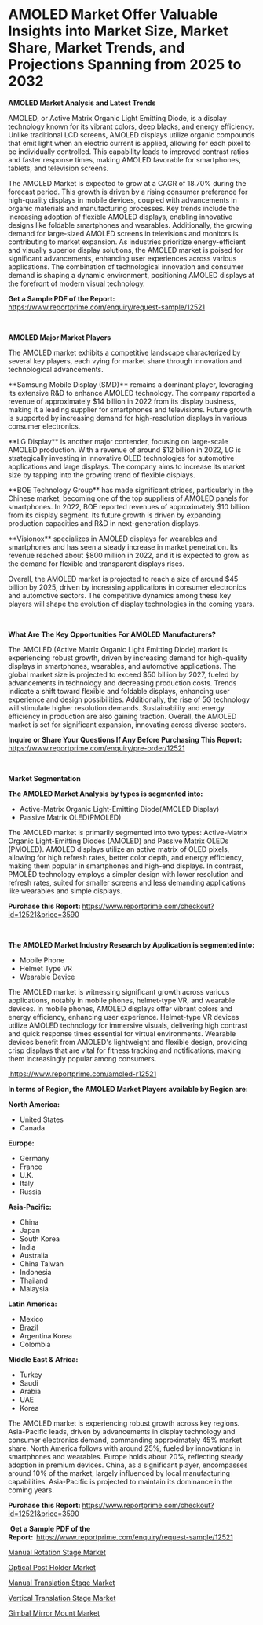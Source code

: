 <p><h1>AMOLED Market Offer Valuable Insights into Market Size, Market Share, Market Trends, and Projections Spanning from 2025 to 2032</h1></p><p><strong>AMOLED Market Analysis and Latest Trends</strong></p>
<p><p>AMOLED, or Active Matrix Organic Light Emitting Diode, is a display technology known for its vibrant colors, deep blacks, and energy efficiency. Unlike traditional LCD screens, AMOLED displays utilize organic compounds that emit light when an electric current is applied, allowing for each pixel to be individually controlled. This capability leads to improved contrast ratios and faster response times, making AMOLED favorable for smartphones, tablets, and television screens.</p><p>The AMOLED Market is expected to grow at a CAGR of 18.70% during the forecast period. This growth is driven by a rising consumer preference for high-quality displays in mobile devices, coupled with advancements in organic materials and manufacturing processes. Key trends include the increasing adoption of flexible AMOLED displays, enabling innovative designs like foldable smartphones and wearables. Additionally, the growing demand for large-sized AMOLED screens in televisions and monitors is contributing to market expansion. As industries prioritize energy-efficient and visually superior display solutions, the AMOLED market is poised for significant advancements, enhancing user experiences across various applications. The combination of technological innovation and consumer demand is shaping a dynamic environment, positioning AMOLED displays at the forefront of modern visual technology.</p></p>
<p><strong>Get a Sample PDF of the Report:&nbsp;</strong> <a href="https://www.reportprime.com/enquiry/request-sample/12521?utm_campaign=3544&utm_medium=2&utm_source=Github&utm_content=ia&utm_term=18032025&utm_id=amoled">https://www.reportprime.com/enquiry/request-sample/12521</a></p>
<p>&nbsp;</p>
<p><strong>AMOLED Major Market Players</strong></p>
<p><p>The AMOLED market exhibits a competitive landscape characterized by several key players, each vying for market share through innovation and technological advancements.</p><p>**Samsung Mobile Display (SMD)** remains a dominant player, leveraging its extensive R&D to enhance AMOLED technology. The company reported a revenue of approximately $14 billion in 2022 from its display business, making it a leading supplier for smartphones and televisions. Future growth is supported by increasing demand for high-resolution displays in various consumer electronics.</p><p>**LG Display** is another major contender, focusing on large-scale AMOLED production. With a revenue of around $12 billion in 2022, LG is strategically investing in innovative OLED technologies for automotive applications and large displays. The company aims to increase its market size by tapping into the growing trend of flexible displays.</p><p>**BOE Technology Group** has made significant strides, particularly in the Chinese market, becoming one of the top suppliers of AMOLED panels for smartphones. In 2022, BOE reported revenues of approximately $10 billion from its display segment. Its future growth is driven by expanding production capacities and R&D in next-generation displays.</p><p>**Visionox** specializes in AMOLED displays for wearables and smartphones and has seen a steady increase in market penetration. Its revenue reached about $800 million in 2022, and it is expected to grow as the demand for flexible and transparent displays rises.</p><p>Overall, the AMOLED market is projected to reach a size of around $45 billion by 2025, driven by increasing applications in consumer electronics and automotive sectors. The competitive dynamics among these key players will shape the evolution of display technologies in the coming years.</p></p>
<p>&nbsp;</p>
<p><strong>What Are The Key Opportunities For AMOLED Manufacturers?</strong></p>
<p><p>The AMOLED (Active Matrix Organic Light Emitting Diode) market is experiencing robust growth, driven by increasing demand for high-quality displays in smartphones, wearables, and automotive applications. The global market size is projected to exceed $50 billion by 2027, fueled by advancements in technology and decreasing production costs. Trends indicate a shift toward flexible and foldable displays, enhancing user experience and design possibilities. Additionally, the rise of 5G technology will stimulate higher resolution demands. Sustainability and energy efficiency in production are also gaining traction. Overall, the AMOLED market is set for significant expansion, innovating across diverse sectors.</p></p>
<p><strong>Inquire or Share Your Questions If Any Before Purchasing This Report:</strong> <a href="https://www.reportprime.com/enquiry/pre-order/12521?utm_campaign=3544&utm_medium=2&utm_source=Github&utm_content=ia&utm_term=18032025&utm_id=amoled">https://www.reportprime.com/enquiry/pre-order/12521</a></p>
<p>&nbsp;</p>
<p><strong>Market Segmentation</strong></p>
<p><strong>The AMOLED Market Analysis by types is segmented into:</strong></p>
<p><ul><li>Active-Matrix Organic Light-Emitting Diode(AMOLED Display)</li><li>Passive Matrix OLED(PMOLED)</li></ul></p>
<p><p>The AMOLED market is primarily segmented into two types: Active-Matrix Organic Light-Emitting Diodes (AMOLED) and Passive Matrix OLEDs (PMOLED). AMOLED displays utilize an active matrix of OLED pixels, allowing for high refresh rates, better color depth, and energy efficiency, making them popular in smartphones and high-end displays. In contrast, PMOLED technology employs a simpler design with lower resolution and refresh rates, suited for smaller screens and less demanding applications like wearables and simple displays.</p></p>
<p><strong>Purchase this Report:&nbsp;</strong><a href="https://www.reportprime.com/checkout?id=12521&price=3590&utm_campaign=3544&utm_medium=2&utm_source=Github&utm_content=ia&utm_term=18032025&utm_id=amoled">https://www.reportprime.com/checkout?id=12521&price=3590</a></p>
<p>&nbsp;</p>
<p><strong>The AMOLED Market Industry Research by Application is segmented into:</strong></p>
<p><ul><li>Mobile Phone</li><li>Helmet Type VR</li><li>Wearable Device</li></ul></p>
<p><p>The AMOLED market is witnessing significant growth across various applications, notably in mobile phones, helmet-type VR, and wearable devices. In mobile phones, AMOLED displays offer vibrant colors and energy efficiency, enhancing user experience. Helmet-type VR devices utilize AMOLED technology for immersive visuals, delivering high contrast and quick response times essential for virtual environments. Wearable devices benefit from AMOLED's lightweight and flexible design, providing crisp displays that are vital for fitness tracking and notifications, making them increasingly popular among consumers.</p></p>
<p><a href="https://www.reportprime.com/amoled-r12521?utm_campaign=3544&utm_medium=2&utm_source=Github&utm_content=ia&utm_term=18032025&utm_id=amoled">&nbsp;https://www.reportprime.com/amoled-r12521</a></p>
<p><strong>In terms of Region, the AMOLED Market Players available by Region are:</strong></p>
<p>
    <p> <strong> North America: </strong>
        <ul>
            <li>United States</li>
            <li>Canada</li>
        </ul>
        </p> 
    <p> <strong> Europe: </strong>
        <ul>
            <li>Germany</li>
            <li>France</li>
            <li>U.K.</li>
            <li>Italy</li>
            <li>Russia</li>
        </ul>
        </p> 
    <p> <strong> Asia-Pacific: </strong>
        <ul>
            <li>China</li>
            <li>Japan</li>
            <li>South Korea</li>
            <li>India</li>
            <li>Australia</li>
            <li>China Taiwan</li>
            <li>Indonesia</li>
            <li>Thailand</li>
            <li>Malaysia</li>
        </ul>
        </p> 
    <p> <strong> Latin America: </strong>
        <ul>
            <li>Mexico</li>
            <li>Brazil</li>
            <li>Argentina Korea</li>
            <li>Colombia</li>
        </ul>
        </p> 
    <p> <strong> Middle East & Africa: </strong>
        <ul>
            <li>Turkey</li>
            <li>Saudi</li>
            <li>Arabia</li>
            <li>UAE</li>
            <li>Korea</li>
        </ul>
    </p>
    </p>
<p><p>The AMOLED market is experiencing robust growth across key regions. Asia-Pacific leads, driven by advancements in display technology and consumer electronics demand, commanding approximately 45% market share. North America follows with around 25%, fueled by innovations in smartphones and wearables. Europe holds about 20%, reflecting steady adoption in premium devices. China, as a significant player, encompasses around 10% of the market, largely influenced by local manufacturing capabilities. Asia-Pacific is projected to maintain its dominance in the coming years.</p></p>
<p><strong>Purchase this Report: </strong><a href="https://www.reportprime.com/checkout?id=12521&price=3590&utm_campaign=3544&utm_medium=2&utm_source=Github&utm_content=ia&utm_term=18032025&utm_id=amoled">https://www.reportprime.com/checkout?id=12521&price=3590</a></p>
<p>&nbsp;<strong>Get a Sample PDF of the Report:&nbsp;&nbsp;</strong><a href="https://www.reportprime.com/enquiry/request-sample/12521?utm_campaign=3544&utm_medium=2&utm_source=Github&utm_content=ia&utm_term=18032025&utm_id=amoled">https://www.reportprime.com/enquiry/request-sample/12521</a></p>
<p><strong></strong></p>
<p><p><a href="https://www.linkedin.com/pulse/detailed-report-thesize-dynamics-expected-growth-91-cagrof-jriae?utm_campaign=3544&utm_medium=2&utm_source=Github&utm_content=ia&utm_term=18032025&utm_id=amoled">Manual Rotation Stage Market</a></p><p><a href="https://www.linkedin.com/pulse/optical-post-holder-market-analysis-striking-cagr-89-pafye?utm_campaign=3544&utm_medium=2&utm_source=Github&utm_content=ia&utm_term=18032025&utm_id=amoled">Optical Post Holder Market</a></p><p><a href="https://www.linkedin.com/pulse/manual-translation-stage-market-structure-size-analysis-cagr-145-bkp4e?utm_campaign=3544&utm_medium=2&utm_source=Github&utm_content=ia&utm_term=18032025&utm_id=amoled">Manual Translation Stage Market</a></p><p><a href="https://www.linkedin.com/pulse/vertical-translation-stage-market-research-report-drivers-3pe2e?utm_campaign=3544&utm_medium=2&utm_source=Github&utm_content=ia&utm_term=18032025&utm_id=amoled">Vertical Translation Stage Market</a></p><p><a href="https://www.linkedin.com/pulse/in-depth-analysis-global-gimbal-mirror-mount-market-size-x7roe?utm_campaign=3544&utm_medium=2&utm_source=Github&utm_content=ia&utm_term=18032025&utm_id=amoled">Gimbal Mirror Mount Market</a></p></p>